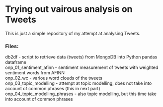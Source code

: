 # Trying out vairous analysis on Tweets

This is just a simple repository of my attempt at analysing Tweets.  

### Files:  
db2df - script to retrieve data (tweets) from MongoDB into Python pandas dataframe  
onp_01_sentiment_afinn - sentiment measurement of tweets with weighted sentiment words from AFINN  
onp_02_wc - various word clouds of the tweets  
onp_03_topic_modelling - attempt at topic modelling, does not take into account of common phrases (this in next part)  
onp_04_topic_modelling_phrases - also topic modelling, but this time take into account of common phrases  
